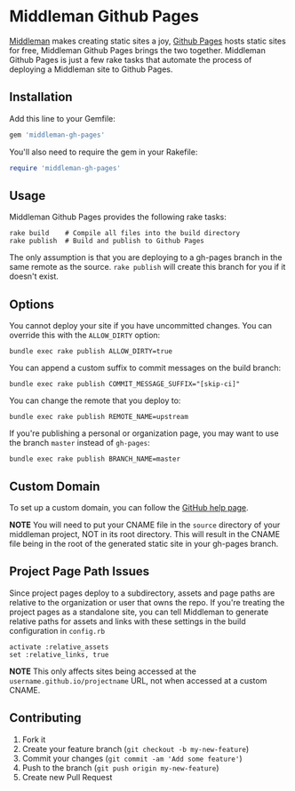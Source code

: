 # Middleman Github Pages

[Middleman](http://middlemanapp.com) makes creating static sites a joy, [Github
Pages](http://pages.github.com) hosts static sites for free, Middleman Github
Pages brings the two together. Middleman Github Pages is just a few rake tasks
that automate the process of deploying a Middleman site to Github Pages.

## Installation

Add this line to your Gemfile:

```ruby
gem 'middleman-gh-pages'
```

You'll also need to require the gem in your Rakefile:

```ruby
require 'middleman-gh-pages'
```

## Usage

Middleman Github Pages provides the following rake tasks:

```shell
rake build    # Compile all files into the build directory
rake publish  # Build and publish to Github Pages
```

The only assumption is that you are deploying to a gh-pages branch in the same
remote as the source. `rake publish` will create this branch for you if it
doesn't exist.

## Options

You cannot deploy your site if you have uncommitted changes. You can
override this with the `ALLOW_DIRTY` option:

```shell
bundle exec rake publish ALLOW_DIRTY=true
```

You can append a custom suffix to commit messages on the build branch:

```shell
bundle exec rake publish COMMIT_MESSAGE_SUFFIX="[skip-ci]"
```

You can change the remote that you deploy to:

```shell
bundle exec rake publish REMOTE_NAME=upstream
```

If you're publishing a personal or organization page, you may want to use the branch `master` instead of `gh-pages`:

```shell
bundle exec rake publish BRANCH_NAME=master
```

## Custom Domain

To set up a custom domain, you can follow the [GitHub help page](https://help.github.com/articles/setting-up-a-custom-domain-with-pages).

__NOTE__ You will need to put your CNAME file in the `source` directory of your middleman project, NOT in its root directory. This will result in the CNAME file being in the root of the generated static site in your gh-pages branch.

## Project Page Path Issues

Since project pages deploy to a subdirectory, assets and page paths are relative to the organization or user that owns the repo. If you're treating the project pages as a standalone site, you can tell Middleman to generate relative paths for assets and links with these settings in the build configuration in `config.rb`

    activate :relative_assets
    set :relative_links, true

__NOTE__ This only affects sites being accessed at the `username.github.io/projectname` URL, not when accessed at a custom CNAME.

## Contributing

1. Fork it
2. Create your feature branch (`git checkout -b my-new-feature`)
3. Commit your changes (`git commit -am 'Add some feature'`)
4. Push to the branch (`git push origin my-new-feature`)
5. Create new Pull Request
